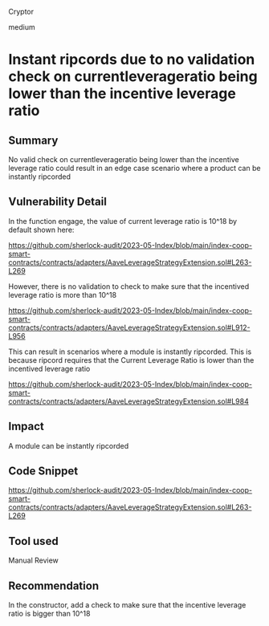 Cryptor

medium

# Instant ripcords due to no validation check on currentleverageratio being lower than the incentive leverage ratio

## Summary
No valid check on currentleverageratio being lower than the incentive leverage ratio could result in an edge case scenario where a product can be instantly ripcorded 

## Vulnerability Detail

In the function engage, the value of current leverage ratio is 10^18 by default shown here:

https://github.com/sherlock-audit/2023-05-Index/blob/main/index-coop-smart-contracts/contracts/adapters/AaveLeverageStrategyExtension.sol#L263-L269


However, there is no validation to check to make sure that the incentived leverage ratio is more than 10^18

https://github.com/sherlock-audit/2023-05-Index/blob/main/index-coop-smart-contracts/contracts/adapters/AaveLeverageStrategyExtension.sol#L912-L956

This can result in scenarios where a module is instantly ripcorded. This is because ripcord requires that the Current Leverage Ratio is lower than the incentived leverage ratio

https://github.com/sherlock-audit/2023-05-Index/blob/main/index-coop-smart-contracts/contracts/adapters/AaveLeverageStrategyExtension.sol#L984

## Impact
A module can be instantly ripcorded 

## Code Snippet

https://github.com/sherlock-audit/2023-05-Index/blob/main/index-coop-smart-contracts/contracts/adapters/AaveLeverageStrategyExtension.sol#L263-L269

## Tool used

Manual Review

## Recommendation

In the constructor, add a check to make sure that the incentive leverage ratio is bigger than 10^18
